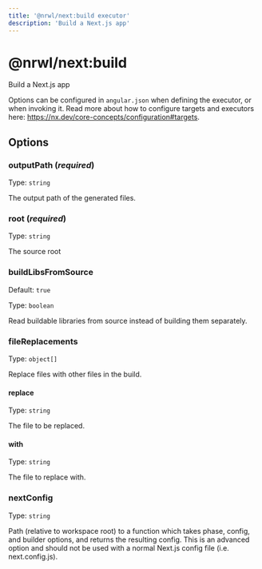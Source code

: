 ```yaml
---
title: '@nrwl/next:build executor'
description: 'Build a Next.js app'
---
```


# @nrwl/next:build

Build a Next.js app

Options can be configured in `angular.json` when defining the executor, or when invoking it. Read more about how to configure targets and executors here: https://nx.dev/core-concepts/configuration#targets.

## Options

### outputPath (_**required**_)

Type: `string`

The output path of the generated files.

### root (_**required**_)

Type: `string`

The source root

### buildLibsFromSource

Default: `true`

Type: `boolean`

Read buildable libraries from source instead of building them separately.

### fileReplacements

Type: `object[]`

Replace files with other files in the build.

#### replace

Type: `string`

The file to be replaced.

#### with

Type: `string`

The file to replace with.

### nextConfig

Type: `string`

Path (relative to workspace root) to a function which takes phase, config, and builder options, and returns the resulting config. This is an advanced option and should not be used with a normal Next.js config file (i.e. next.config.js).
